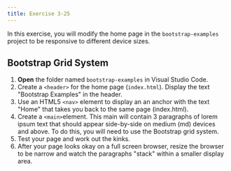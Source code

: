 ```yaml
---
title: Exercise 3-25
---
```


In this exercise, you will modify the home page in the `bootstrap-examples` project to be responsive to different device sizes.

## Bootstrap Grid System

1.  **Open** the folder named `bootstrap-examples`
in Visual Studio Code.
1. Create a `<header>` for the home page (`index.html`). Display the text "Bootstrap Examples" in the header.
1. Use an HTML5 `<nav>` element to display an an anchor with the text "Home" that takes you back to the same page (index.html).
1. Create a `<main>`element. This main will contain 3 paragraphs of lorem ipsum text that should appear side-by-side on medium (md) devices and above. To do this, you will need to use the Bootstrap grid system.
1. Test your page and work out the kinks.
1. After your page looks okay on a full screen browser, resize the browser to be narrow and watch the paragraphs "stack" within a smaller display area.
